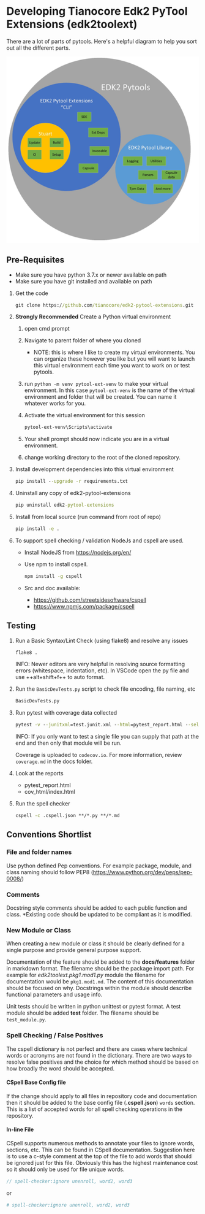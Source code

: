 # Developing Tianocore Edk2 PyTool Extensions (edk2toolext)

There are a lot of parts of pytools.
Here's a helpful diagram to help you sort out all the different parts.

![Picture that shows the parts of pytools](pytools.png)

## Pre-Requisites

* Make sure you have python 3.7.x or newer available on path
* Make sure you have git installed and available on path

1. Get the code

    ``` cmd
    git clone https://github.com/tianocore/edk2-pytool-extensions.git
    ```

2. __Strongly Recommended__ Create a Python virtual environment
   1. open cmd prompt

   2. Navigate to parent folder of where you cloned
      * NOTE: this is where I like to create my virtual environments.  You can organize these however you like but you will want to launch this virtual environment each time you want to work on or test pytools.

   3. run `python -m venv pytool-ext-venv` to make your virtual environment.  In this case `pytool-ext-venv` is the name of the virtual environment and folder that will be created.  You can name it whatever works for you.
   4. Activate the virtual environment for this session

      ```cmd
      pytool-ext-venv\Scripts\activate
      ```

   5. Your shell prompt should now indicate you are in a virtual environment.

   6. change working directory to the root of the cloned repository.

3. Install development dependencies into this virtual environment

    ``` cmd
    pip install --upgrade -r requirements.txt
    ```

4. Uninstall any copy of edk2-pytool-extensions

    ``` cmd
    pip uninstall edk2-pytool-extensions
    ```

5. Install from local source (run command from root of repo)

    ``` cmd
    pip install -e .
    ```

6. To support spell checking / validation NodeJs and cspell are used.

    * Install NodeJS from https://nodejs.org/en/
    * Use npm to install cspell.

      ```cmd
      npm install -g cspell
      ```

    * Src and doc available:
      * https://github.com/streetsidesoftware/cspell
      * https://www.npmjs.com/package/cspell

## Testing

1. Run a Basic Syntax/Lint Check (using flake8) and resolve any issues

    ``` cmd
    flake8 .
    ```

    INFO: Newer editors are very helpful in resolving source formatting errors (whitespace, indentation, etc). In VSCode open the py file and use ++alt+shift+f++ to auto format.

2. Run the `BasicDevTests.py` script to check file encoding, file naming, etc

    ```cmd
    BasicDevTests.py
    ```

3. Run pytest with coverage data collected

    ``` cmd
    pytest -v --junitxml=test.junit.xml --html=pytest_report.html --self-contained-html --cov=edk2toolext --cov-report html:cov_html --cov-report xml:cov.xml --cov-config .coveragerc
    ```

    INFO: If you only want to test a single file you can supply that path at the end and then only that module will be run.

    Coverage is uploaded to `codecov.io`.
    For more information, review `coverage.md` in the docs folder.

4. Look at the reports
    * pytest_report.html
    * cov_html/index.html

5. Run the spell checker

    ```cmd
    cspell -c .cspell.json **/*.py **/*.md
    ```

## Conventions Shortlist

### File and folder names

Use python defined Pep conventions.  For example package, module, and class naming should follow PEP8 (https://www.python.org/dev/peps/pep-0008/)

### Comments

Docstring style comments should be added to each public function and class.  \*Existing code should be updated to be compliant as it is modified.

### New Module or Class

When creating a new module or class it should be clearly defined for a single purpose and provide general purpose support.

Documentation of the feature should be added to the __docs/features__ folder in markdown format.  The filename should be the package import path.  For example for _edk2toolext.pkg1.mod1.py_ module the filename for documentation would be `pkg1.mod1.md`.  The content of this documentation should be focused on why.  Docstrings within the module should describe functional parameters and usage info.

Unit tests should be written in python unittest or pytest format.  A test module should be added __test__ folder.  The filename should be `test_module.py`.

### Spell Checking / False Positives

The cspell dictionary is not perfect and there are cases where technical words or acronyms are not found in the dictionary.  There are two ways to resolve false positives and the choice for which method should be based on how broadly the word should be accepted.

#### CSpell Base Config file

If the change should apply to all files in repository code and documentation then it should be added to the base config file (__.cspell.json__) `words` section.  This is a list of accepted words for all spell checking operations in the repository.

#### In-line File

CSpell supports numerous methods to annotate your files to ignore words, sections, etc.  This can be found in CSpell documentation.  Suggestion here is to use a c-style comment at the top of the file to add words that should be ignored just for this file.  Obviously this has the highest maintenance cost so it should only be used for file unique words.

``` c
// spell-checker:ignore unenroll, word2, word3
```

or

```ini
# spell-checker:ignore unenroll, word2, word3
```
